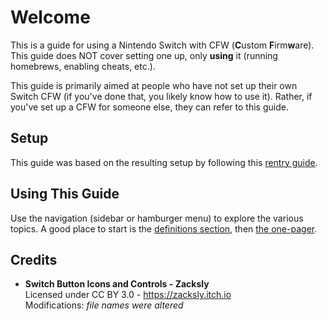 # Welcome

This is a guide for using a Nintendo Switch with CFW (**C**ustom **F**irm**w**are). This guide does NOT cover setting one up, only **using** it (running homebrews, enabling cheats, etc.).

This guide is primarily aimed at people who have not set up their own Switch CFW (if you've done that, you likely know how to use it). Rather, if you've set up a CFW for someone else, they can refer to this guide.

## Setup

This guide was based on the resulting setup by following this [rentry guide](https://rentry.org/SwitchHackingIsEasy).

## Using This Guide

Use the navigation (sidebar or hamburger menu) to explore the various topics. A good place to start is the [definitions section](guide/definitions.md), then [the one-pager](guide/one-pager.md).

## Credits

- **Switch Button Icons and Controls - Zacksly**<br>
  Licensed under CC BY 3.0 - https://zacksly.itch.io <br>
  Modifications: *file names were altered*
